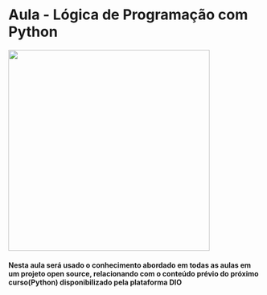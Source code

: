 # Aula - Lógica de Programação com Python 

<img src="https://cdn.jsdelivr.net/gh/devicons/devicon@latest/icons/python/python-original-wordmark.svg" width="400px" justify-content="center" />

#### Nesta aula será usado o conhecimento abordado em todas as aulas em um projeto open source, relacionando com o conteúdo prévio do próximo curso(Python) disponibilizado pela plataforma DIO
